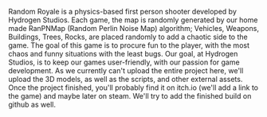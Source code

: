 Random Royale is a physics-based first person shooter developed by Hydrogen Studios.
Each game, the map is randomly generated by our home made RanPNMap (Random Perlin Noise Map) algorithm;
Vehicles, Weapons, Buildings, Trees, Rocks, are placed randomly to add a chaotic side to the game.
The goal of this game is to procure fun to the player, with the most chaos and funny situations with the least bugs.
Our goal, at Hydrogen Studios, is to keep our games user-friendly, with our passion for game development.
As we currently can't upload the entire project here, we'll upload the 3D models, as well as the scripts, and other external assets.
Once the project finished, you'll probably find it on itch.io (we'll add a link to the game) and maybe later on steam.
We'll try to add the finished build on github as well.
